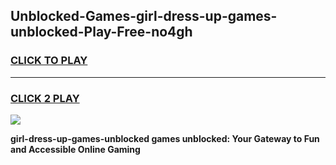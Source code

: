 
## Unblocked-Games-girl-dress-up-games-unblocked-Play-Free-no4gh
<h3>
<a href="https://premium76.site?title=girl-dress-up-games-unblocked&ref=09A">CLICK TO PLAY</a></h3>
<hr>

<h3>
<a href="https://premium76.site?title=girl-dress-up-games-unblocked&ref=09A">CLICK 2 PLAY</a>
  
</h3>

<a href="https://premium76.site?title=girl-dress-up-games-unblocked&ref=09A"><img src="https://clearcache.store/games.png"></a>


**girl-dress-up-games-unblocked games unblocked: Your Gateway to Fun and Accessible Online Gaming**
